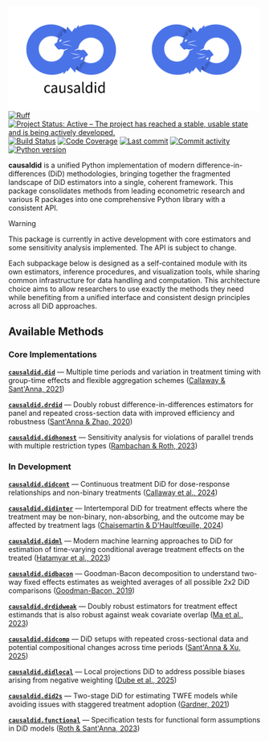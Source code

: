 <img src="docs/source/_static/causaldid-light.png#gh-light-mode-only" width="250" align="left" alt="causaldid logo"></img>
<img src="docs/source/_static/causaldid-dark.png#gh-dark-mode-only" width="250" align="left" alt="causaldid logo"></img>

[![Ruff](https://img.shields.io/endpoint?url=https://raw.githubusercontent.com/astral-sh/ruff/main/assets/badge/v2.json)](https://github.com/astral-sh/ruff)
[![Project Status: Active – The project has reached a stable, usable state and is being actively developed.](https://www.repostatus.org/badges/latest/active.svg)](https://www.repostatus.org/#active)
[![Build Status](https://github.com/jordandeklerk/causaldid/actions/workflows/test.yml/badge.svg)](https://github.com/jordandeklerk/causaldid/actions/workflows/test.yml)
[![Code Coverage](https://codecov.io/gh/jordandeklerk/causaldid/branch/main/graph/badge.svg)](https://codecov.io/gh/jordandeklerk/causaldid)
[![Last commit](https://img.shields.io/github/last-commit/jordandeklerk/causaldid)](https://github.com/jordandeklerk/causaldid/graphs/commit-activity)
[![Commit activity](https://img.shields.io/github/commit-activity/m/jordandeklerk/causaldid)](https://github.com/jordandeklerk/causaldid/graphs/commit-activity)
[![Python version](https://img.shields.io/badge/3.10%20%7C%203.11%20%7C%203.12%20%7C%203.13-blue?logo=python&logoColor=white)](https://www.python.org/)


__causaldid__ is a unified Python implementation of modern difference-in-differences (DiD) methodologies, bringing together the fragmented landscape of DiD estimators into a single, coherent framework. This package consolidates methods from leading econometric research and various R packages into one comprehensive Python library with a consistent API.

> [!WARNING]
> This package is currently in active development with core estimators and some sensitivity analysis implemented. The API is subject to change.

Each subpackage below is designed as a self-contained module with its own estimators, inference procedures, and visualization tools, while sharing common infrastructure for data handling and computation. This architecture choice aims to allow researchers to use exactly the methods they need while benefiting from a unified interface and consistent design principles across all DiD approaches.

## Available Methods

### Core Implementations

**[`causaldid.did`](https://github.com/jordandeklerk/causaldid/tree/main/causaldid/did)** — Multiple time periods and variation in treatment timing with group-time effects and flexible aggregation schemes ([Callaway & Sant'Anna, 2021](https://arxiv.org/pdf/1803.09015))

**[`causaldid.drdid`](https://github.com/jordandeklerk/causaldid/tree/main/causaldid/drdid)** — Doubly robust difference-in-differences estimators for panel and repeated cross-section data with improved efficiency and robustness ([Sant'Anna & Zhao, 2020](https://arxiv.org/pdf/1812.01723))

**[`causaldid.didhonest`](https://github.com/jordandeklerk/causaldid/tree/main/causaldid/didhonest)** — Sensitivity analysis for violations of parallel trends with multiple restriction types ([Rambachan & Roth, 2023](https://asheshrambachan.github.io/assets/files/hpt-draft.pdf))

### In Development

**[`causaldid.didcont`](https://github.com/jordandeklerk/causaldid/tree/main/causaldid/didcont)** — Continuous treatment DiD for dose-response relationships and non-binary treatments ([Callaway et al., 2024](https://arxiv.org/pdf/2107.02637))

**[`causaldid.didinter`](https://github.com/jordandeklerk/causaldid/tree/main/causaldid/didinter)** — Intertemporal DiD for treatment effects where the treatment may be non-binary, non-absorbing, and the outcome may be affected by treatment lags ([Chaisemartin & D'Haultfœuille, 2024](https://arxiv.org/pdf/2007.04267))

**[`causaldid.didml`](https://github.com/jordandeklerk/causaldid/tree/main/causaldid/didml)** — Modern machine learning approaches to DiD for estimation of time-varying conditional average treatment effects on the treated ([Hatamyar et al., 2023](https://arxiv.org/pdf/2310.11962))

**[`causaldid.didbacon`](https://github.com/jordandeklerk/causaldid/tree/main/causaldid/didbacon)** — Goodman-Bacon decomposition to understand two-way fixed effects estimates as weighted averages of all possible 2x2 DiD comparisons ([Goodman-Bacon, 2019](https://cdn.vanderbilt.edu/vu-my/wp-content/uploads/sites/2318/2019/07/29170757/ddtiming_7_29_2019.pdf))

**[`causaldid.drdidweak`](https://github.com/jordandeklerk/causaldid/tree/main/causaldid/drdidweak)** — Doubly robust estimators for treatment effect estimands that is also robust against weak covariate overlap ([Ma et al., 2023](https://arxiv.org/pdf/2304.08974))

**[`causaldid.didcomp`](https://github.com/jordandeklerk/causaldid/tree/main/causaldid/didcomp)** — DiD setups with repeated cross-sectional data and potential compositional changes across time periods ([Sant'Anna & Xu, 2025](https://arxiv.org/pdf/2304.13925))

**[`causaldid.didlocal`](https://github.com/jordandeklerk/causaldid/tree/main/causaldid/didlocal)** — Local projections DiD to address possible biases arising from negative weighting ([Dube et al., 2025](https://www.nber.org/system/files/working_papers/w31184/w31184.pdf))

**[`causaldid.did2s`](https://github.com/jordandeklerk/causaldid/tree/main/causaldid/did2s)** — Two-stage DiD for estimating TWFE models while avoiding issues with staggered treatment adoption ([Gardner, 2021](https://jrgcmu.github.io/2sdd_current.pdf))

**[`causaldid.functional`](https://github.com/jordandeklerk/causaldid/tree/main/causaldid/functional)** — Specification tests for functional form assumptions in DiD models ([Roth & Sant'Anna, 2023](https://arxiv.org/pdf/2010.04814))
